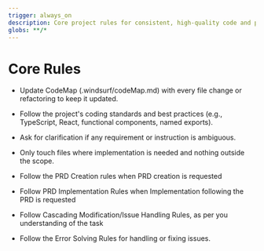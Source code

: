 ```yaml
---
trigger: always_on
description: Core project rules for consistent, high-quality code and process.
globs: **/*
---
```


# Core Rules

 
- Update CodeMap (.windsurf/codeMap.md) with every file change or refactoring to keep it updated. 
- Follow the project's coding standards and best practices (e.g., TypeScript, React, functional components, named exports).
- Ask for clarification if any requirement or instruction is ambiguous.
- Only touch files where implementation is needed and nothing outside the scope.

- Follow the PRD Creation rules when PRD creation is requested 
- Follow PRD Implementation Rules when Implementation following the PRD is requested
- Follow Cascading Modification/Issue Handling Rules, as per you understanding of the task
- Follow the Error Solving Rules for handling or fixing issues.